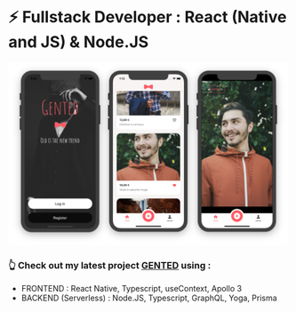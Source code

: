 ### 
<h1>⚡️ Fullstack Developer : React (Native and JS) & Node.JS</h1>


![alt text](https://raw.githubusercontent.com/vihong/vihong/main/previewGentedMobilesOnly.png)

<h3>👆  Check out my latest project <a href="https://github.com/vihong/gented">GENTED<a> using :</h3>
<ul>
  <li>FRONTEND : React Native, Typescript, useContext, Apollo 3</li>
  <li>BACKEND (Serverless) : Node.JS, Typescript, GraphQL, Yoga, Prisma</li>
</ul>



<!--
**vihong/vihong** is a ✨ _special_ ✨ repository because its `README.md` (this file) appears on your GitHub profile.

Here are some ideas to get you started:

- 🔭 I’m currently working on ...
- 🌱 I’m currently learning ...
- 👯 I’m looking to collaborate on ...
- 🤔 I’m looking for help with ...
- 💬 Ask me about ...
- 📫 How to reach me: ...
- 😄 Pronouns: ...
- ⚡ Fun fact: ...
-->
